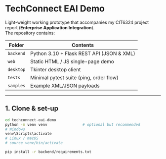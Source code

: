 # TechConnect EAI Demo

Light-weight working prototype that accompanies my CIT6324 project report
(**Enterprise Application Integration**).  
The repository contains:

| Folder   | Contents                                |
|----------|-----------------------------------------|
| `backend`| Python 3.10 + Flask REST API (JSON & XML) |
| `web`    | Static HTML / JS single-page demo       |
| `desktop`| Tkinter desktop client                  |
| `tests`  | Minimal pytest suite (ping, order flow) |
| `samples`| Example XML/JSON payloads               |

---

## 1. Clone & set-up

```bash
cd techconnect-eai-demo
python -m venv venv                # optional but recommended
# Windows
venv\Scripts\activate
# Linux / macOS
# source venv/bin/activate

pip install -r backend/requirements.txt
